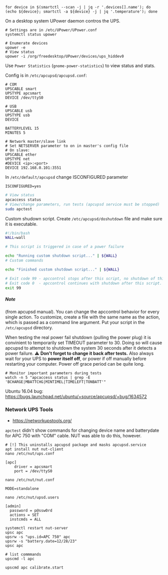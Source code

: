 ```shell
for device in $(smartctl --scan -j | jq -r '.devices[].name'); do (echo ${device}; smartctl -a ${device} -j | jq '.temperature'); done
```

On a desktop system UPower daemon contros the UPS.
```shell
# Settings are in /etc/UPower/UPower.conf
systemctl status upower

# Enumerate devices
upower -e
# View status
upower -i /org/freedesktop/UPower/devices/ups_hiddev0
```
Use `Power Statistics` (`gnome-power-statistics`) to view status and stats.


Config is in `/etc/apcupsd/apcupsd.conf`:
```
# COM
UPSCABLE smart
UPSTYPE apcsmart
DEVICE /dev/ttyS0

# USB 
UPSCABLE usb
UPSTYPE usb
DEVICE

BATTERYLEVEL 15
MINUTES 5

# Network master/slave link
# Set NETSERVER parameter to on in master's config file
# On slave:
UPSCABLE ether 
UPSTYPE net
#DEVICE <ip>:<port>
DEVICE 192.168.0.101:3551
```

In `/etc/default/apcupsd` change ISCONFIGURED parameter
```
ISCONFIGURED=yes
```

```bash
# View status
apcaccess status
# View/change parameters, run tests (apcupsd service must be stopped)
sudo apctest
```

Custom shudown script. Create `/etc/apcupsd/doshutdown` file and make sure it is executable.
```bash
#!/bin/bash
WALL=wall

# This script is triggered in case of a power failure

echo "Running custom shutdown script..." | ${WALL}
# Custom commands

echo "Finished custom shutdown script..." | ${WALL}

# Exit code 99 - apccontrol stops after this script, no shutdown of this host. For testing purposes.
# Exit code 0  - apccontrol continues with shutdown after this script.
exit 99
```
##### Note
(from apcupsd manual). You can change the apccontrol behavior for every single action. To customize, create a file with the same name as the action, which is passed as a command line argument. Put your script in the `/etc/apcupsd` directory.


When testing the real power fail shutdown (pulling the power plug) it is convinient to temporarily set TIMEOUT parameter to 30. Doing so will cause apcupsd to attempt to shutdown the system 30 seconds after it detects a power failure. :warning: **Don't forget to change it back after tests.** Also always wait for your UPS to **power itself off**, or power if off manually before restarting your computer. Power off grace period can be quite long.

```shell
# Monitor important parameters during tests
watch -n 5 "apcaccess status | grep -E 'BCHARGE|MBATTCHG|MINTIMEL|TIMELEFT|TONBATT'"
```

Ubuntu 16.04 bug: https://bugs.launchpad.net/ubuntu/+source/apcupsd/+bug/1634572

### Network UPS Tools

* https://networkupstools.org/

`apctest` didn't show commands for changing device name and batterydate for APC 750 with "COM" cable. NUT was able to do this, however.

```shell
# [!] This uninstalls apcupsd package and masks apcupsd.service
apt install nut nut-client
nano /etc/nut/ups.conf
```

```
[apc]
    driver = apcsmart
    port = /dev/ttyS0
```
```shell
nano /etc/nut/nut.conf
```
```
MODE=standalone
```
```shell
nano /etc/nut/upsd.users
```
```
[admin]
  password = p@ssw0rd
  actions = SET
  instcmds = ALL
```

```shell
systemctl restart nut-server
upsc apc
upsrw -s "ups.id=APC 750" apc
upsrw -s "battery.date=12/28/23"
upsc apc

# list commmands
upscmd -l apc

upscmd apc calibrate.start
```
